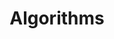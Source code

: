 ---
layout: course
slug: "cs5800-bos-sp24"
title: "Algorithms"
campus: "Boston"
university: "Northeastern University"
course_code: "CS5800"
semester: "Spring 2020"
level: "Undergraduate"
status: "past"
schedule: "Tuesdays and Thursdays, 10:00 AM - 11:30 AM"
location: "Halligan Hall 111"
credits: 4
description: "Advanced algorithm design and analysis techniques with theoretical foundations and practical applications."
technologies:
  - python
  - java
  - latex
instructors:
  - zhenyuan_lu
teaching_assistants:
  - john_doe
guest_lecturers:
  - jane_doe
schedule_file: "cs5800_sp24"
course_materials:
  - title: "Syllabus"
    files:
      - description: "Course outline and policies."
        url: "/materials/syllabus.pdf"
        type: "pdf"
  - title: "Project Guidelines"
    files:
      - description: "Instructions for the final project."
        url: "/materials/project-guidelines.pdf"
        type: "pdf"
  - title: "Pytorch Intro"
    files:
      - description: "Introduction to Pytorch."
        url: "/materials/pytorch-intro.zip"
        type: "code"
  - title: "Modeling in R"
    files:
      - description: "Guide to R modeling."
        url: "https://r-project.org"
        type: "url"
      - description: "C++ source code on GitHub."
        url: "https://github.com/example/repo"
        type: "github"

course_platform: 
  - name: "Canvas"
    url: "https://canvas.institution.edu"
  - name: "Gradescope"
    url: "https://www.gradescope.com"

upcoming_deadlines: true

announcements:
  - title: "Welcome to CS5800"
    date: "12-09-2024"
    content: |
      Welcome to CS5800 - Algorithms! This course covers advanced algorithm design and analysis techniques with theoretical foundations and practical applications. The course is designed for graduate students with a strong background in computer science and mathematics. Please refer to the course syllabus for more information.

keywords: "Algorithms, CS5800, Advanced Algorithms, Northeastern University"
---